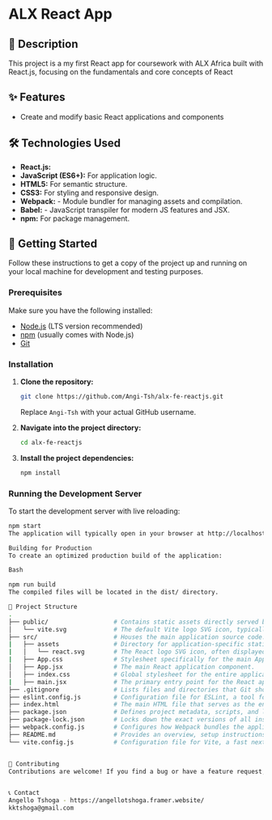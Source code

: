 # ALX React App

## 📝 Description
This project is a my first React app for coursework with ALX Africa built with React.js, focusing on the fundamentals and core concepts of React

## ✨ Features
* Create and modify basic React applications and components
  
## 🛠️ Technologies Used
* **React.js:** 
* **JavaScript (ES6+):** For application logic.
* **HTML5:** For semantic structure.
* **CSS3:** For styling and responsive design.
* **Webpack:** - Module bundler for managing assets and compilation.
* **Babel:** - JavaScript transpiler for modern JS features and JSX.
* **npm:** For package management.


## 🚀 Getting Started

Follow these instructions to get a copy of the project up and running on your local machine for development and testing purposes.

### Prerequisites

Make sure you have the following installed:
* [Node.js](https://nodejs.org/en/) (LTS version recommended)
* [npm](https://www.npmjs.com/) (usually comes with Node.js)
* [Git](https://git-scm.com/)

### Installation

1.  **Clone the repository:**
    ```bash
    git clone https://github.com/Angi-Tsh/alx-fe-reactjs.git
    ```
    Replace `Angi-Tsh` with your actual GitHub username.

2.  **Navigate into the project directory:**
    ```bash 
    cd alx-fe-reactjs
    ```

3.  **Install the project dependencies:**
    ```bash
    npm install
    ```

### Running the Development Server

To start the development server with live reloading:
```bash
npm start
The application will typically open in your browser at http://localhost:3000 (or another configured port like 5173 if using Vite defaults).

Building for Production
To create an optimized production build of the application:

Bash

npm run build
The compiled files will be located in the dist/ directory.

📁 Project Structure
.
├── public/                  # Contains static assets directly served by the web server.
│   └── vite.svg             # The default Vite logo SVG icon, typically used in the initial setup.
├── src/                     # Houses the main application source code.
|   ├── assets               # Directory for application-specific static resources like images.
|   │   └── react.svg        # The React logo SVG icon, often displayed in the application.
|   ├── App.css              # Stylesheet specifically for the main App component.
│   ├── App.jsx              # The main React application component.
│   ├── index.css            # Global stylesheet for the entire application.
|   ├── main.jsx             # The primary entry point for the React application, rendering the root component.
├── .gitignore               # Lists files and directories that Git should ignore and not track.
├── eslint.config.js         # Configuration file for ESLint, a tool for identifying and reporting on patterns in JavaScript code.
├── index.html               # The main HTML file that serves as the entry point for the web application.
├── package.json             # Defines project metadata, scripts, and lists all project dependencies.
├── package-lock.json        # Locks down the exact versions of all installed packages for consistent builds.
├── webpack.config.js        # Configures how Webpack bundles the application's modules and assets.
├── README.md                # Provides an overview, setup instructions, and details about the project.
└── vite.config.js           # Configuration file for Vite, a fast next-generation frontend tool.


🤝 Contributing
Contributions are welcome! If you find a bug or have a feature request, please open an issue.


📞 Contact
Angello Tshoga - https://angellotshoga.framer.website/
kktshoga@gmail.com
